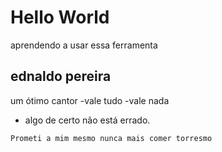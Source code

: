 # Hello World

aprendendo a usar essa ferramenta

## ednaldo pereira

um ótimo cantor
-vale tudo
-vale nada
- algo de certo não está errado.

```
Prometi a mim mesmo nunca mais comer torresmo
```

